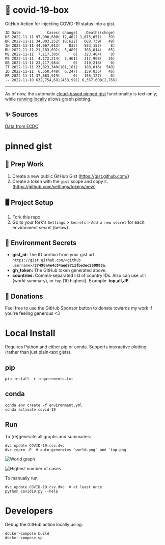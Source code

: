 # 🏥 covid-19-box

GitHub Action for injecting COVID-19 status into a gist.

```
ID Date            Cases( change)    Deaths(chnge)
US 2022-11-11 97,990,680( 12,402) 1,075,051(   39)
BR 2022-11-11 34,803,252( 18,622)   688,739(   49)
IN 2022-11-11 44,667,013(    833)   523,155(    8)
RU 2022-11-11 21,183,691(  5,489)   383,014(   65)
ME 2022-11-11  7,117,305(      0)   323,404(    0)
PE 2022-11-11  4,172,214(  2,461)   217,908(   26)
GB 2022-11-11 23,117,984(      0)   210,218(    0)
IT 2022-11-11 23,823,340(181,181)   180,016(  549)
ID 2022-11-11  6,550,448(  6,247)   159,035(   46)
FR 2022-11-11 37,583,919(      0)   158,127(    0)
-- 2022-11-10 632,754,681(453,991) 6,567,608(2,766)
```

---

As of now, the automatic [cloud-based pinned gist](#pinned-gist) functionality is text-only;
while [running locally](#local-install) allows graph plotting.

## ✨ Sources

[Data from ECDC](https://www.ecdc.europa.eu/en/publications-data/download-todays-data-geographic-distribution-covid-19-cases-worldwide)

# pinned gist

## 🎒 Prep Work
1. Create a new public GitHub Gist (https://gist.github.com/)
1. Create a token with the `gist` scope and copy it. (https://github.com/settings/tokens/new)

## 🖥 Project Setup
1. Fork this repo
1. Go to your fork's `Settings` > `Secrets` > `Add a new secret` for each environment secret (below)

## 🤫 Environment Secrets
- **gist_id:** The ID portion from your gist url `https://gist.github.com/<github username>/`**`37496a4e4c84aed9711fbe3ec560888a`**.
- **gh_token:** The GitHub token generated above.
- **countries:** Comma-separated list of country IDs. Also can use `all` (world summary), or `top` (10 highest). Example: **top,all,JP**.

## 💸 Donations

Feel free to use the GitHub Sponsor button to donate towards my work if you're feeling generous <3

# Local Install

Requires Python and either pip or conda. Supports interactive plotting (rather than just plain-text gists).

## pip

```
pip install -r requirements.txt
```

## conda

```
conda env create -f environment.yml
conda activate covid-19
```

## Run

To (re)generate all graphs and summaries:

```
dvc update COVID-19.csv.dvc
dvc repro -P  # auto-generates `world.png` and `top.png`
```

![World graph](world.png)

![Highest number of cases](top.png)

To manually run,

```
dvc update COVID-19.csv.dvc  # at least once
python covid19.py --help
```

# Developers

Debug the GitHub action locally using:

```
docker-compose build
docker-compose up
```
